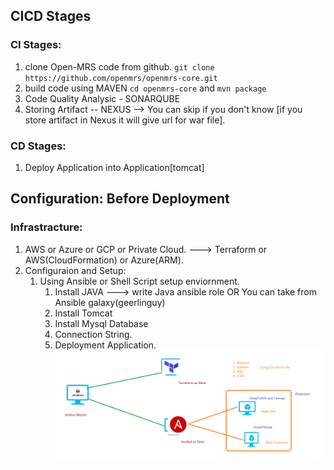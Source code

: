 ## CICD Stages 
### CI Stages: 
  1. clone Open-MRS code from github. `git clone https://github.com/openmrs/openmrs-core.git`
  2. build code using MAVEN `cd openmrs-core` and `mvn package`
  3. Code Quality Analysic - SONARQUBE 
  4. Storing Artifact -- NEXUS --> You can skip if you don't know [if you store artifact in Nexus it will give url for war file]. 
### CD Stages: 
  1. Deploy Application into Application[tomcat] 



## Configuration: Before Deployment 
### Infrastracture: 
  1. AWS or Azure or GCP or Private Cloud. ---> Terraform or AWS(CloudFormation) or Azure(ARM). 
  2. Configuraion and Setup: 
      1. Using Ansible or Shell Script setup enviornment. 
           1. Install JAVA ---> write Java ansible role OR You can take from Ansible galaxy(geerlinguy)
           2. Install Tomcat
           3. Install Mysql Database 
           4. Connection String. 
           5. Deployment Application.  
  ![CICD](CICD.png)